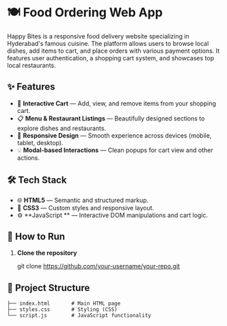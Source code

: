 
# 🍽️ Food Ordering Web App

Happy Bites is a responsive food delivery website specializing in Hyderabad's famous cuisine. The platform allows users to browse local dishes, add items to cart, and place orders with various payment options. It features user authentication, a shopping cart system, and showcases top local restaurants.

## ✨ Features

- 🛒 **Interactive Cart** — Add, view, and remove items from your shopping cart.
- 📋 **Menu & Restaurant Listings** — Beautifully designed sections to explore dishes and restaurants.
- 📱 **Responsive Design** — Smooth experience across devices (mobile, tablet, desktop).
- 💡 **Modal-based Interactions** — Clean popups for cart view and other actions.

## 🛠️ Tech Stack

- 🌐 **HTML5** — Semantic and structured markup.
- 🎨 **CSS3** — Custom styles and responsive layout.
- ⚙️ **JavaScript ** — Interactive DOM manipulations and cart logic.

## 🚀 How to Run

1. **Clone the repository**  
   
   git clone https://github.com/your-username/your-repo.git
   


## 🧩 Project Structure

```
├── index.html       # Main HTML page
├── styles.css       # Styling (CSS)
└── script.js        # JavaScript functionality
```
